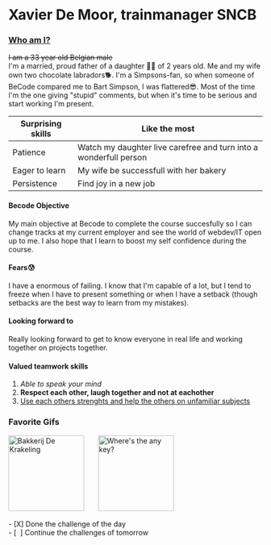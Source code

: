 <h1>Xavier De Moor, trainmanager SNCB</h1> 

<h3><u>Who am I?</u></h3>

~~I am a 33 year old Belgian male~~ <br>
I'm a married, proud father of a daughter 👧🏻 of 2 years old. Me and my wife own two chocolate labradors🐕. I'm a Simpsons-fan, so when someone of BeCode compared me to Bart Simpson, I was flattered😎. Most of the time I'm the one giving "stupid" comments, but when it's time to be serious and start working I'm present.


| Surprising skills      | Like the most |
| ---------------------- | ----------- |
| Patience               | Watch my daughter live carefree and turn into a wonderfull person |
| Eager to learn         | My wife be successfull with her bakery|
| Persistence         | Find joy in a new job|

#### Becode Objective
My main objective at Becode to complete the course succesfully so I can change tracks at my current employer and see the world of webdev/IT open up to me. I also hope that I learn to boost my self confidence during the course.

#### Fears😰
I have a enormous of failing. I know that I'm capable of a lot, but I tend to freeze when I have to present something or when I have a setback (though setbacks are the best way to learn from my mistakes).
#### Looking forward to
Really looking forward to get to know everyone in real life and working together on projects together.

#### Valued teamwork skills
1. <em>Able to speak your mind</em>
2. <b>Respect each other, laugh together and not at eachother</b>
3. <u>Use each others strenghts and help the others on unfamiliar subjects</u>

### Favorite Gifs
<p>
<img src="https://media.giphy.com/media/1tkVAqz4lX7l8jB0rW/giphy.gif" alt="Bakkerij De Krakeling" width="150" height="150"> &nbsp; &nbsp; &nbsp; <img src="https://media.giphy.com/media/citBl9yPwnUOs/giphy.gif" alt="Where's the any key?" width="150" height="150">
</p>
- [X] Done the challenge of the day <br>
- [&nbsp; ] Continue the challenges of tomorrow
